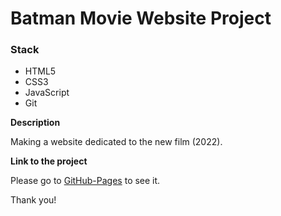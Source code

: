 # Batman Movie Website Project

### Stack

* HTML5
* CSS3
* JavaScript
* Git

**Description**

Making a website dedicated to the new film (2022).

**Link to the project**

Please go to [GitHub-Pages](https://marybayt.github.io/batman/) to see it.

Thank you!
